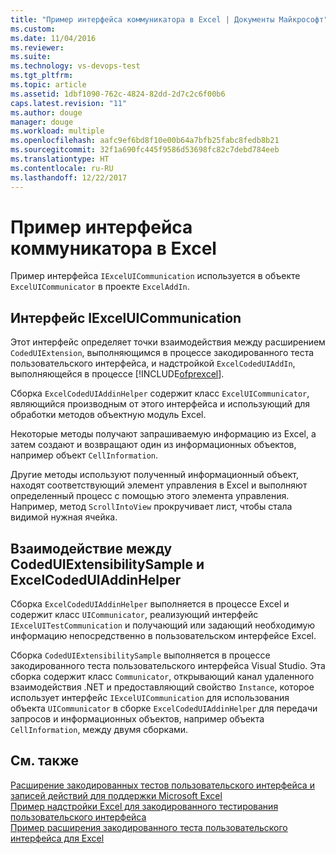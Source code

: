 ```yaml
---
title: "Пример интерфейса коммуникатора в Excel | Документы Майкрософт"
ms.custom: 
ms.date: 11/04/2016
ms.reviewer: 
ms.suite: 
ms.technology: vs-devops-test
ms.tgt_pltfrm: 
ms.topic: article
ms.assetid: 1dbf1090-762c-4824-82dd-2d7c2c6f00b6
caps.latest.revision: "11"
ms.author: douge
manager: douge
ms.workload: multiple
ms.openlocfilehash: aafc9ef6bd8f10e00b64a7bfb25fabc8fedb8b21
ms.sourcegitcommit: 32f1a690fc445f9586d53698fc82c7debd784eeb
ms.translationtype: HT
ms.contentlocale: ru-RU
ms.lasthandoff: 12/22/2017
---
```

# <a name="sample-excel-communicator-interface"></a>Пример интерфейса коммуникатора в Excel
Пример интерфейса `IExcelUICommunication` используется в объекте `ExcelUICommunicator` в проекте `ExcelAddIn`.  
  
## <a name="iexceluicommunication-interface"></a>Интерфейс IExcelUICommunication  
 Этот интерфейс определяет точки взаимодействия между расширением `CodedUIExtension`, выполняющимся в процессе закодированного теста пользовательского интерфейса, и надстройкой `ExcelCodedUIAddIn`, выполняющейся в процессе [!INCLUDE[ofprexcel](../test/includes/ofprexcel_md.md)].  
  
 Сборка `ExcelCodedUIAddinHelper` содержит класс `ExcelUICommunicator`, являющийся производным от этого интерфейса и использующий для обработки методов объектную модуль Excel.  
  
 Некоторые методы получают запрашиваемую информацию из Excel, а затем создают и возвращают один из информационных объектов, например объект `CellInformation`.  
  
 Другие методы используют полученный информационный объект, находят соответствующий элемент управления в Excel и выполняют определенный процесс с помощью этого элемента управления. Например, метод `ScrollIntoView` прокручивает лист, чтобы стала видимой нужная ячейка.  
  
## <a name="codeduiextensibilitysample-and-excelcodeduiaddinhelper-communication"></a>Взаимодействие между CodedUIExtensibilitySample и ExcelCodedUIAddinHelper  
 Сборка `ExcelCodedUIAddinHelper` выполняется в процессе Excel и содержит класс `UICommunicator`, реализующий интерфейс `IExcelUITestCommunication` и получающий или задающий необходимую информацию непосредственно в пользовательском интерфейсе Excel.  
  
 Сборка `CodedUIExtensibilitySample` выполняется в процессе закодированного теста пользовательского интерфейса Visual Studio. Эта сборка содержит класс `Communicator`, открывающий канал удаленного взаимодействия .NET и предоставляющий свойство `Instance`, которое использует интерфейс `IExcelUICommunication` для использования объекта `UICommunicator` в сборке `ExcelCodedUIAddinHelper` для передачи запросов и информационных объектов, например объекта `CellInformation`, между двумя сборками.  
  
## <a name="see-also"></a>См. также  
 [Расширение закодированных тестов пользовательского интерфейса и записей действий для поддержки Microsoft Excel](../test/extending-coded-ui-tests-and-action-recordings-to-support-microsoft-excel.md)   
 [Пример надстройки Excel для закодированного тестирования пользовательского интерфейса](../test/sample-excel-add-in-for-coded-ui-testing.md)   
 [Пример расширения закодированного теста пользовательского интерфейса для Excel](../test/sample-coded-ui-test-extension-for-excel.md)
